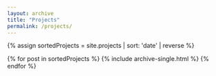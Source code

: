 ```yaml
---
layout: archive
title: "Projects"
permalink: /projects/
---
```


{% assign sortedProjects = site.projects | sort: 'date' | reverse %}

{% for post in sortedProjects %}
  {% include archive-single.html %}
{% endfor %}
